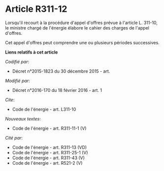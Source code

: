 # Article R311-12

Lorsqu'il recourt à la procédure d'appel d'offres prévue à l'article L. 311-10, le ministre chargé de l'énergie élabore le
cahier des charges de l'appel d'offres. 

Cet appel d'offres peut comprendre une ou plusieurs périodes successives.

**Liens relatifs à cet article**

_Codifié par_:

  - Décret n°2015-1823 du 30 décembre 2015 - art.

_Modifié par_:

  - Décret n°2016-170 du 18 février 2016 - art. 1

_Cite_:

  - Code de l'énergie - art. L311-10

_Nouveaux textes_:

  - Code de l'énergie - art. R311-11-1 (V)

_Cité par_:

  - Code de l'énergie - art. R311-13 (VD)
  - Code de l'énergie - art. R311-25-1 (V)
  - Code de l'énergie - art. R311-43 (V)
  - Code de l'énergie - art. R521-2 (V)
